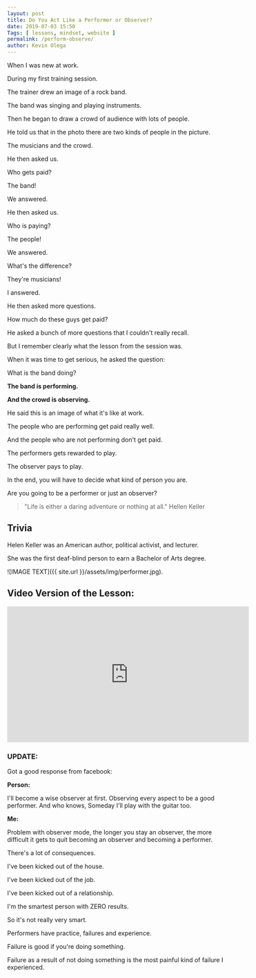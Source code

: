 ```yaml
--- 
layout: post 
title: Do You Act Like a Performer or Observer?
date: 2019-07-03 15:50
Tags: [ lessons, mindset, website ]
permalink: /perform-observe/ 
author: Kevin Olega 
--- 
```

When I was new at work.

During my first training session.

The trainer drew an image of a rock band.

The band was singing and playing instruments.

Then he began to draw a crowd of audience with lots of people.

He told us that in the photo there are two kinds of people in the picture.

The musicians and the crowd.

He then asked us.

Who gets paid?

The band! 

We answered.

He then asked us.

Who is paying?

The people!

We answered.

What's the difference?

They're musicians! 

I answered.

He then asked more questions.

How much do these guys get paid?

He asked a bunch of more questions that I couldn't really recall.

But I remember clearly what the lesson from the session was.

When it was time to get serious, he asked the question:

What is the band doing?

**The band is performing.**

**And the crowd is observing.**

He said this is an image of what it's like at work.

The people who are performing get paid really well.

And the people who are not performing don't get paid.

The performers gets rewarded to play.

The observer pays to play.

In the end, you will have to decide what kind of person you are.

Are you going to be a performer or just an observer?

> "Life is either a daring adventure or nothing at all." Hellen Keller

## Trivia

Helen Keller was an American author, political activist, and lecturer. 

She was the first deaf-blind person to earn a Bachelor of Arts degree.

![IMAGE TEXT]({{ site.url }}/assets/img/performer.jpg).

## Video Version of the Lesson:

<iframe width="560" height="315" src="https://www.youtube.com/embed/7NZqeVRJ06E" frameborder="0" allow="accelerometer; autoplay; encrypted-media; gyroscope; picture-in-picture" allowfullscreen></iframe>


### UPDATE:

Got a good response from facebook:

**Person:**

I'll become a wise observer at first. Observing every aspect to be a good performer. And who knows, Someday I'll play with the guitar too.

**Me:**

Problem with observer mode, the longer you stay an observer, the more difficult it gets to quit becoming an observer and becoming a performer.

There's a lot of consequences.

I've been kicked out of the house.

I've been kicked out of the job.

I've been kicked out of a relationship.

I'm the smartest person with ZERO results.

So it's not really very smart.

Performers have practice, failures and experience.

Failure is good if you're doing something.

Failure as a result of not doing something is the most painful kind of failure I experienced.